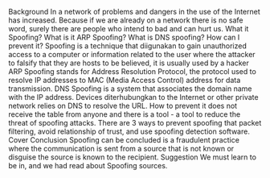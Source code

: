 
Background
In a network of problems and dangers in the use of the Internet has increased. Because if we are already on a network there is no safe word, surely there are people who intend to bad and can hurt us.
What it Spoofing?
What is it ARP Spoofing?
What is DNS spoofing?
How can I prevent it?
Spoofing is a technique that diigunakan to gain unauthorized access to a computer or information related to the user where the attacker to falsify that they are hosts to be believed, it is usually used by a hacker
ARP Spoofing stands for Address Resolution Protocol, the protocol used to resolve IP addresses to MAC (Media Access Control) address for data transmission.
DNS Spoofing is a system that associates the domain name with the IP address. Devices diterhubungkan to the Internet or other private network relies on DNS to resolve the URL.
How to prevent it does not receive the table from anyone and there is a tool - a tool to reduce the threat of spoofing attacks. There are 3 ways to prevent spoofing that packet filtering, avoid relationship of trust, and use spoofing detection software.
Cover
Conclusion
Spoofing can be concluded is a fraudulent practice where the communication is sent from a source that is not known or disguise the source is known to the recipient.
Suggestion
We must learn to be in, and we had read about Spoofing sources.
